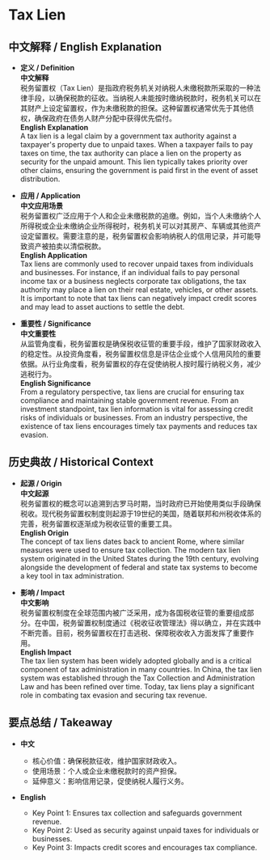# Tax Lien

## 中文解释 / English Explanation

* **定义 / Definition**  
  **中文解释**  
  税务留置权（Tax Lien）是指政府税务机关对纳税人未缴税款所采取的一种法律手段，以确保税款的征收。当纳税人未能按时缴纳税款时，税务机关可以在其财产上设定留置权，作为未缴税款的担保。这种留置权通常优先于其他债权，确保政府在债务人财产分配中获得优先偿付。  
  **English Explanation**  
  A tax lien is a legal claim by a government tax authority against a taxpayer's property due to unpaid taxes. When a taxpayer fails to pay taxes on time, the tax authority can place a lien on the property as security for the unpaid amount. This lien typically takes priority over other claims, ensuring the government is paid first in the event of asset distribution.

* **应用 / Application**  
  **中文应用场景**  
  税务留置权广泛应用于个人和企业未缴税款的追缴。例如，当个人未缴纳个人所得税或企业未缴纳企业所得税时，税务机关可以对其房产、车辆或其他资产设定留置权。需要注意的是，税务留置权会影响纳税人的信用记录，并可能导致资产被拍卖以清偿税款。  
  **English Application**  
  Tax liens are commonly used to recover unpaid taxes from individuals and businesses. For instance, if an individual fails to pay personal income tax or a business neglects corporate tax obligations, the tax authority may place a lien on their real estate, vehicles, or other assets. It is important to note that tax liens can negatively impact credit scores and may lead to asset auctions to settle the debt.

* **重要性 / Significance**  
  **中文重要性**  
  从监管角度看，税务留置权是确保税收征管的重要手段，维护了国家财政收入的稳定性。从投资角度看，税务留置权信息是评估企业或个人信用风险的重要依据。从行业角度看，税务留置权的存在促使纳税人按时履行纳税义务，减少逃税行为。  
  **English Significance**  
  From a regulatory perspective, tax liens are crucial for ensuring tax compliance and maintaining stable government revenue. From an investment standpoint, tax lien information is vital for assessing credit risks of individuals or businesses. From an industry perspective, the existence of tax liens encourages timely tax payments and reduces tax evasion.

## 历史典故 / Historical Context

* **起源 / Origin**  
  **中文起源**  
  税务留置权的概念可以追溯到古罗马时期，当时政府已开始使用类似手段确保税收。现代税务留置权制度则起源于19世纪的美国，随着联邦和州税收体系的完善，税务留置权逐渐成为税收征管的重要工具。  
  **English Origin**  
  The concept of tax liens dates back to ancient Rome, where similar measures were used to ensure tax collection. The modern tax lien system originated in the United States during the 19th century, evolving alongside the development of federal and state tax systems to become a key tool in tax administration.

* **影响 / Impact**  
  **中文影响**  
  税务留置权制度在全球范围内被广泛采用，成为各国税收征管的重要组成部分。在中国，税务留置权制度通过《税收征收管理法》得以确立，并在实践中不断完善。目前，税务留置权在打击逃税、保障税收收入方面发挥了重要作用。  
  **English Impact**  
  The tax lien system has been widely adopted globally and is a critical component of tax administration in many countries. In China, the tax lien system was established through the Tax Collection and Administration Law and has been refined over time. Today, tax liens play a significant role in combating tax evasion and securing tax revenue.

## 要点总结 / Takeaway

* **中文**  
  - 核心价值：确保税款征收，维护国家财政收入。  
  - 使用场景：个人或企业未缴税款时的资产担保。  
  - 延伸意义：影响信用记录，促使纳税人履行义务。  

* **English**  
  - Key Point 1: Ensures tax collection and safeguards government revenue.  
  - Key Point 2: Used as security against unpaid taxes for individuals or businesses.  
  - Key Point 3: Impacts credit scores and encourages tax compliance.